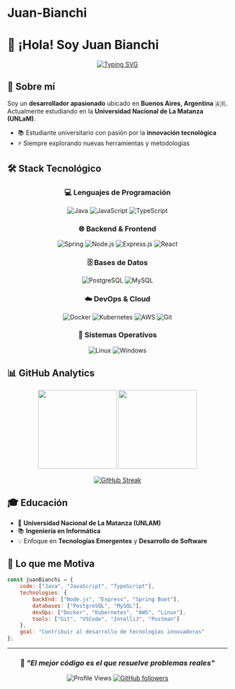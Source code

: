 # Juan-Bianchi
# 👋 ¡Hola! Soy Juan Bianchi

<div align="center">
  
[![Typing SVG](https://readme-typing-svg.herokuapp.com?font=Fira+Code&size=30&duration=3000&pause=1000&color=00D9FF&center=true&vCenter=true&width=600&lines=Software+Developer;Estudiante+de+UNLaM;Buenos+Aires%2C+Argentina)](https://git.io/typing-svg)

</div>

## 🚀 Sobre mí

Soy un **desarrollador apasionado** ubicado en **Buenos Aires, Argentina** 🇦🇷. Actualmente estudiando en la **Universidad Nacional de La Matanza (UNLaM)**.

- 📚 Estudiante universitario con pasión por la **innovación tecnológica**
- ⚡ Siempre explorando nuevas herramientas y metodologías

## 🛠️ Stack Tecnológico

<div align="center">

### 💻 Lenguajes de Programación
![Java](https://img.shields.io/badge/Java-ED8B00?style=for-the-badge&logo=openjdk&logoColor=white)
![JavaScript](https://img.shields.io/badge/JavaScript-F7DF1E?style=for-the-badge&logo=javascript&logoColor=black)
![TypeScript](https://img.shields.io/badge/TypeScript-007ACC?style=for-the-badge&logo=typescript&logoColor=white)

### 🌐 Backend & Frontend
![Spring](https://img.shields.io/badge/Spring-6DB33F?style=for-the-badge&logo=spring&logoColor=white)
![Node.js](https://img.shields.io/badge/Node.js-43853D?style=for-the-badge&logo=node.js&logoColor=white)
![Express.js](https://img.shields.io/badge/Express.js-404D59?style=for-the-badge)
![React](https://img.shields.io/badge/React-20232A?style=for-the-badge&logo=react&logoColor=61DAFB)

### 🗄️ Bases de Datos
![PostgreSQL](https://img.shields.io/badge/PostgreSQL-316192?style=for-the-badge&logo=postgresql&logoColor=white)
![MySQL](https://img.shields.io/badge/MySQL-00000F?style=for-the-badge&logo=mysql&logoColor=white)

### ☁️ DevOps & Cloud
![Docker](https://img.shields.io/badge/Docker-2496ED?style=for-the-badge&logo=docker&logoColor=white)
![Kubernetes](https://img.shields.io/badge/Kubernetes-326ce5?style=for-the-badge&logo=kubernetes&logoColor=white)
![AWS](https://img.shields.io/badge/AWS-232F3E?style=for-the-badge&logo=amazon-aws&logoColor=white)
![Git](https://img.shields.io/badge/Git-F05032?style=for-the-badge&logo=git&logoColor=white)

### 🐧 Sistemas Operativos
![Linux](https://img.shields.io/badge/Linux-FCC624?style=for-the-badge&logo=linux&logoColor=black)
![Windows](https://img.shields.io/badge/Windows-0078D6?style=for-the-badge&logo=windows&logoColor=white)

</div>

## 📊 GitHub Analytics

<div align="center">
  
<img height="180em" src="https://github-readme-stats.vercel.app/api?username=Juan-Bianchi&show_icons=true&theme=tokyonight&include_all_commits=true&count_private=true"/>
<img height="180em" src="https://github-readme-stats.vercel.app/api/top-langs/?username=Juan-Bianchi&layout=compact&langs_count=8&theme=tokyonight"/>

</div>

<div align="center">
  
[![GitHub Streak](https://streak-stats.demolab.com/?user=Juan-Bianchi&theme=tokyonight)](https://git.io/streak-stats)

</div>

## 🎓 Educación

- 🏫 **Universidad Nacional de La Matanza (UNLAM)**
- 📚 **Ingeniería en Informática**
- 💡 Enfoque en **Tecnologías Emergentes** y **Desarrollo de Software**

## 🌟 Lo que me Motiva

```javascript
const juanBianchi = {
    code: ["Java", "JavaScript", "TypeScript"],
    technologies: {
        backEnd: ["Node.js", "Express", "Spring Boot"],
        databases: ["PostgreSQL", "MySQL"],
        devOps: ["Docker", "Kubernetes", "AWS", "Linux"],
        tools: ["Git", "VSCode", "IntelliJ", "Postman"]
    },
    goal: "Contribuir al desarrollo de tecnologías innovadoras"
};
```

</div>

---

<div align="center">
  
### 💭 *"El mejor código es el que resuelve problemas reales"*

![Profile Views](https://komarev.com/ghpvc/?username=Juan-Bianchi&color=blueviolet&style=flat-square)
[![GitHub followers](https://img.shields.io/github/followers/Juan-Bianchi?style=social)](https://github.com/Juan-Bianchi)

</div>

<!--
¡Gracias por visitar mi perfil! 🚀
Siempre abierto a colaboraciones interesantes y nuevos desafíos.
Este es un repositorio especial - su README.md aparece en mi perfil de GitHub.
-->
